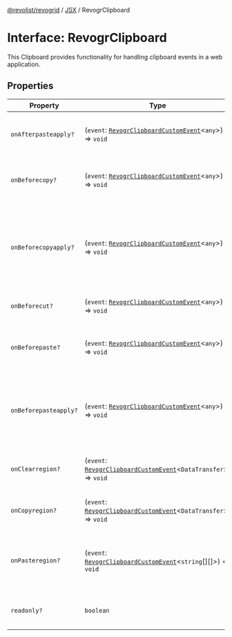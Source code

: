 [@revolist/revogrid](README.md) / [JSX](Namespace.JSX.md) / RevogrClipboard

# Interface: RevogrClipboard

This Clipboard provides functionality for handling clipboard events in a web application.

## Properties

| Property | Type | Description | Defined in |
| ------ | ------ | ------ | ------ |
| `onAfterpasteapply?` | (`event`: [`RevogrClipboardCustomEvent`](Interface.RevogrClipboardCustomEvent.md)\<`any`\>) => `void` | Paste 4. Fired after paste applied to the grid | [src/components.d.ts:1506](https://github.com/revolist/revogrid/blob/08de4537b2052abd86ff4eb5461780401e3c4fcb/src/components.d.ts#L1506) |
| `onBeforecopy?` | (`event`: [`RevogrClipboardCustomEvent`](Interface.RevogrClipboardCustomEvent.md)\<`any`\>) => `void` | Copy 1. Fired before copy triggered | [src/components.d.ts:1512](https://github.com/revolist/revogrid/blob/08de4537b2052abd86ff4eb5461780401e3c4fcb/src/components.d.ts#L1512) |
| `onBeforecopyapply?` | (`event`: [`RevogrClipboardCustomEvent`](Interface.RevogrClipboardCustomEvent.md)\<`any`\>) => `void` | Copy Method 1. Fired before copy applied to the clipboard from outside. | [src/components.d.ts:1519](https://github.com/revolist/revogrid/blob/08de4537b2052abd86ff4eb5461780401e3c4fcb/src/components.d.ts#L1519) |
| `onBeforecut?` | (`event`: [`RevogrClipboardCustomEvent`](Interface.RevogrClipboardCustomEvent.md)\<`any`\>) => `void` | Cut 1. Fired before cut triggered | [src/components.d.ts:1525](https://github.com/revolist/revogrid/blob/08de4537b2052abd86ff4eb5461780401e3c4fcb/src/components.d.ts#L1525) |
| `onBeforepaste?` | (`event`: [`RevogrClipboardCustomEvent`](Interface.RevogrClipboardCustomEvent.md)\<`any`\>) => `void` | Paste 1. Fired before paste applied to the grid | [src/components.d.ts:1532](https://github.com/revolist/revogrid/blob/08de4537b2052abd86ff4eb5461780401e3c4fcb/src/components.d.ts#L1532) |
| `onBeforepasteapply?` | (`event`: [`RevogrClipboardCustomEvent`](Interface.RevogrClipboardCustomEvent.md)\<`any`\>) => `void` | Paste 2. Fired before paste applied to the grid and after data parsed | [src/components.d.ts:1538](https://github.com/revolist/revogrid/blob/08de4537b2052abd86ff4eb5461780401e3c4fcb/src/components.d.ts#L1538) |
| `onClearregion?` | (`event`: [`RevogrClipboardCustomEvent`](Interface.RevogrClipboardCustomEvent.md)\<`DataTransfer`\>) => `void` | Cut 2. Clears region when cut is done | [src/components.d.ts:1542](https://github.com/revolist/revogrid/blob/08de4537b2052abd86ff4eb5461780401e3c4fcb/src/components.d.ts#L1542) |
| `onCopyregion?` | (`event`: [`RevogrClipboardCustomEvent`](Interface.RevogrClipboardCustomEvent.md)\<`DataTransfer`\>) => `void` | Copy 2. Fired when region copied | [src/components.d.ts:1548](https://github.com/revolist/revogrid/blob/08de4537b2052abd86ff4eb5461780401e3c4fcb/src/components.d.ts#L1548) |
| `onPasteregion?` | (`event`: [`RevogrClipboardCustomEvent`](Interface.RevogrClipboardCustomEvent.md)\<`string`[][]\>) => `void` | Paste 3. Internal method. When data region is ready pass it to the top. | [src/components.d.ts:1554](https://github.com/revolist/revogrid/blob/08de4537b2052abd86ff4eb5461780401e3c4fcb/src/components.d.ts#L1554) |
| `readonly?` | `boolean` | If readonly mode - disabled Paste event | [src/components.d.ts:1558](https://github.com/revolist/revogrid/blob/08de4537b2052abd86ff4eb5461780401e3c4fcb/src/components.d.ts#L1558) |
